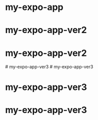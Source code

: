# my-expo-app
# my-expo-app-ver2
# my-expo-app-ver2
#   m y - e x p o - a p p - v e r 3  
 # my-expo-app-ver3
# my-expo-app-ver3
# my-expo-app-ver3
